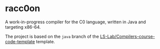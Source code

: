 # racc0on
A work-in-progress compiler for the C0 language, written in Java and targeting x86-64.

The project is based on the `java` branch of the [LS-Lab/Compilers-course-code-template](https://github.com/LS-Lab/Compilers-course-code-template)
template.